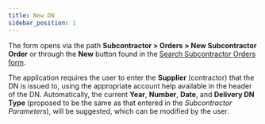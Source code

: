 ```yaml
---
title: New DN 
sidebar_position: 1
---
```


The form opens via the path **Subcontractor > Orders > New Subcontractor Order** or through the **New** button found in the [Search Subcontractor Orders form](/docs/subcontractor/subcontractor-orders/insert-subcontractor-orders/new-subcontractor-orders).

The application requires the user to enter the **Supplier** (contractor) that the DN is issued to, using the appropriate account help available in the header of the DN. Automatically, the current **Year**, **Number**, **Date**, and **Delivery DN Type** (proposed to be the same as that entered in the *Subcontractor Parameters*), will be suggested, which can be modified by the user.